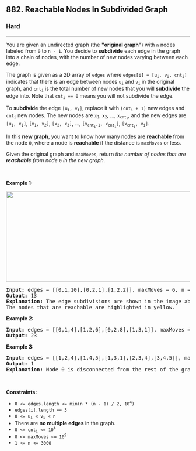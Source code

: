 <h2>882. Reachable Nodes In Subdivided Graph</h2><h3>Hard</h3><hr><div><p>You are given an undirected graph (the <strong>"original graph"</strong>) with <code>n</code> nodes labeled from <code>0</code> to <code>n - 1</code>. You decide to <strong>subdivide</strong> each edge in the graph into a chain of nodes, with the number of new nodes varying between each edge.</p>

<p>The graph is given as a 2D array of <code>edges</code> where <code>edges[i] = [u<sub>i</sub>, v<sub>i</sub>, cnt<sub>i</sub>]</code> indicates that there is an edge between nodes <code>u<sub>i</sub></code> and <code>v<sub>i</sub></code> in the original graph, and <code>cnt<sub>i</sub></code> is the total number of new nodes that you will <strong>subdivide</strong> the edge into. Note that <code>cnt<sub>i</sub> == 0</code> means you will not subdivide the edge.</p>

<p>To <strong>subdivide</strong> the edge <code>[u<sub>i</sub>, v<sub>i</sub>]</code>, replace it with <code>(cnt<sub>i</sub> + 1)</code> new edges and <code>cnt<sub>i</sub></code> new nodes. The new nodes are <code>x<sub>1</sub></code>, <code>x<sub>2</sub></code>, ..., <code>x<sub>cnt<sub>i</sub></sub></code>, and the new edges are <code>[u<sub>i</sub>, x<sub>1</sub>]</code>, <code>[x<sub>1</sub>, x<sub>2</sub>]</code>, <code>[x<sub>2</sub>, x<sub>3</sub>]</code>, ..., <code>[x<sub>cnt<sub>i</sub>-1</sub>, x<sub>cnt<sub>i</sub></sub>]</code>, <code>[x<sub>cnt<sub>i</sub></sub>, v<sub>i</sub>]</code>.</p>

<p>In this <strong>new graph</strong>, you want to know how many nodes are <strong>reachable</strong> from the node <code>0</code>, where a node is <strong>reachable</strong> if the distance is <code>maxMoves</code> or less.</p>

<p>Given the original graph and <code>maxMoves</code>, return <em>the number of nodes that are <strong>reachable</strong> from node </em><code>0</code><em> in the new graph</em>.</p>

<p>&nbsp;</p>
<p><strong>Example 1:</strong></p>
<img alt="" src="https://s3-lc-upload.s3.amazonaws.com/uploads/2018/08/01/origfinal.png" style="width: 600px; height: 247px;">
<pre><strong>Input:</strong> edges = [[0,1,10],[0,2,1],[1,2,2]], maxMoves = 6, n = 3
<strong>Output:</strong> 13
<strong>Explanation:</strong> The edge subdivisions are shown in the image above.
The nodes that are reachable are highlighted in yellow.
</pre>

<p><strong>Example 2:</strong></p>

<pre><strong>Input:</strong> edges = [[0,1,4],[1,2,6],[0,2,8],[1,3,1]], maxMoves = 10, n = 4
<strong>Output:</strong> 23
</pre>

<p><strong>Example 3:</strong></p>

<pre><strong>Input:</strong> edges = [[1,2,4],[1,4,5],[1,3,1],[2,3,4],[3,4,5]], maxMoves = 17, n = 5
<strong>Output:</strong> 1
<strong>Explanation:</strong> Node 0 is disconnected from the rest of the graph, so only node 0 is reachable.
</pre>

<p>&nbsp;</p>
<p><strong>Constraints:</strong></p>

<ul>
	<li><code>0 &lt;= edges.length &lt;= min(n * (n - 1) / 2, 10<sup>4</sup>)</code></li>
	<li><code>edges[i].length == 3</code></li>
	<li><code>0 &lt;= u<sub>i</sub> &lt; v<sub>i</sub> &lt; n</code></li>
	<li>There are <strong>no multiple edges</strong> in the graph.</li>
	<li><code>0 &lt;= cnt<sub>i</sub> &lt;= 10<sup>4</sup></code></li>
	<li><code>0 &lt;= maxMoves &lt;= 10<sup>9</sup></code></li>
	<li><code>1 &lt;= n &lt;= 3000</code></li>
</ul>
</div>